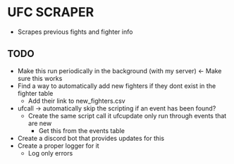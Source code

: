 # UFC SCRAPER 
- Scrapes previous fights and fighter info

## TODO
- Make this run periodically in the background (with my server) <- Make sure this works
- Find a way to automatically add new fighters if they dont exist in the fighter table
    - Add their link to new_fighters.csv
- ufcall -> automatically skip the scripting if an event has been found?
    - Create the same script call it ufcupdate only run through events that are new
        - Get this from the events table
- Create a discord bot that provides updates for this
- Create a proper logger for it
    - Log only errors